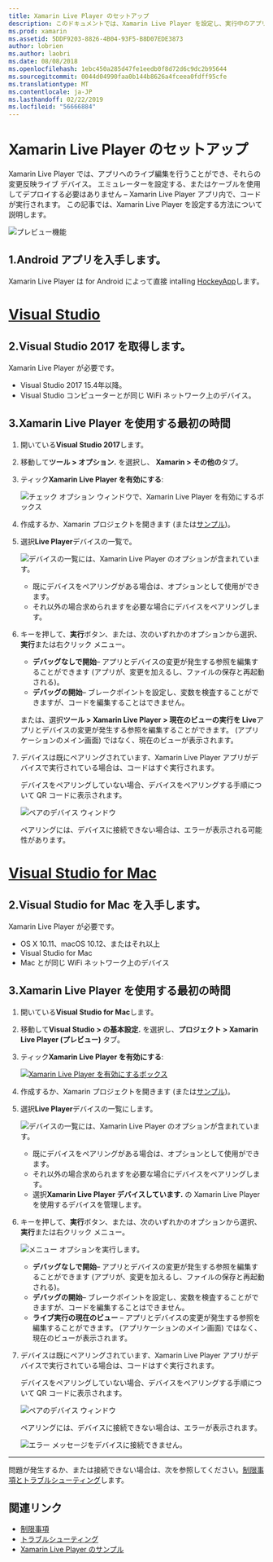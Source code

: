 ```yaml
---
title: Xamarin Live Player のセットアップ
description: このドキュメントでは、Xamarin Live Player を設定し、実行中のアプリケーションにライブ編集を加えるを使用する方法について説明します。
ms.prod: xamarin
ms.assetid: 5DDF9203-8826-4B04-93F5-B8D07EDE3873
author: lobrien
ms.author: laobri
ms.date: 08/08/2018
ms.openlocfilehash: 1ebc450a285d47fe1eedb0f8d72d6c9dc2b95644
ms.sourcegitcommit: 0044d04990faa0b144b8626a4fceea0fdff95cfe
ms.translationtype: MT
ms.contentlocale: ja-JP
ms.lasthandoff: 02/22/2019
ms.locfileid: "56666884"
---
```

# <a name="xamarin-live-player-setup"></a>Xamarin Live Player のセットアップ

Xamarin Live Player では、アプリへのライブ編集を行うことができ、それらの変更反映ライブ デバイス。 エミュレーターを設定する、またはケーブルを使用してデプロイする必要はありません – Xamarin Live Player アプリ内で、コードが実行されます。 この記事では、Xamarin Live Player を設定する方法について説明します。

![プレビュー機能](~/media/shared/preview.png)

## <a name="1-get-the-android-app"></a>1.Android アプリを入手します。

Xamarin Live Player は for Android によって直接 intalling [HockeyApp](https://aka.ms/xlp-hockeyapp)します。

# <a name="visual-studiotabwindows"></a>[Visual Studio](#tab/windows)

## <a name="2-get-visual-studio-2017"></a>2.Visual Studio 2017 を取得します。

Xamarin Live Player が必要です。

- Visual Studio 2017 15.4年以降。
- Visual Studio コンピューターとが同じ WiFi ネットワーク上のデバイス。

## <a name="3-using-xamarin-live-player-for-the-first-time"></a>3.Xamarin Live Player を使用する最初の時間

1. 開いている**Visual Studio 2017**します。
2. 移動して**ツール > オプション.** を選択し、 **Xamarin > その他の**タブ。
3. ティック**Xamarin Live Player を有効にする**:

    ![チェック オプション ウィンドウで、Xamarin Live Player を有効にするボックス](install-images/vs2017-options.png)

4. 作成するか、Xamarin プロジェクトを開きます (または[サンプル](~/tools/live-player/samples.md))。
5. 選択**Live Player**デバイスの一覧で。

    ![デバイスの一覧には、Xamarin Live Player のオプションが含まれています。](install-images/devices-empty-windows.png)

    - 既にデバイスをペアリングがある場合は、オプションとして使用ができます。
    - それ以外の場合求められますを必要な場合にデバイスをペアリングします。

6. キーを押して、**実行**ボタン、または、次のいずれかのオプションから選択、**実行**または右クリック メニュー。

    - **デバッグなしで開始**– アプリとデバイスの変更が発生する参照を編集することができます (アプリが、変更を加えるし、ファイルの保存と再起動される)。
    - **デバッグの開始**– ブレークポイントを設定し、変数を検査することができますが、コードを編集することはできません。

    または、選択**ツール > Xamarin Live Player > 現在のビューの実行を Live**アプリとデバイスの変更が発生する参照を編集することができます。 (アプリケーションのメイン画面) ではなく、現在のビューが表示されます。

7. デバイスは既にペアリングされています、Xamarin Live Player アプリがデバイスで実行されている場合は、コードはすぐ実行されます。

    デバイスをペアリングしていない場合、デバイスをペアリングする手順について QR コードに表示されます。

    ![ペアのデバイス ウィンドウ](install-images/manage-empty-windows.png)

    ペアリングには、デバイスに接続できない場合は、エラーが表示される可能性があります。

# <a name="visual-studio-for-mactabmacos"></a>[Visual Studio for Mac](#tab/macos)

## <a name="2-get-visual-studio-for-mac"></a>2.Visual Studio for Mac を入手します。

Xamarin Live Player が必要です。

- OS X 10.11、macOS 10.12、またはそれ以上
- Visual Studio for Mac
- Mac とが同じ WiFi ネットワーク上のデバイス

## <a name="3-using-xamarin-live-player-for-the-first-time"></a>3.Xamarin Live Player を使用する最初の時間

1. 開いている**Visual Studio for Mac**します。
2. 移動して**Visual Studio > の基本設定.** を選択し、**プロジェクト > Xamarin Live Player (プレビュー)** タブ。
3. ティック**Xamarin Live Player を有効にする**:

    [![Xamarin Live Player を有効にするボックス](install-images/vsmac-options-sml.png)](install-images/vsmac-options.png#lightbox)

4. 作成するか、Xamarin プロジェクトを開きます (または[サンプル](~/tools/live-player/samples.md))。
5. 選択**Live Player**デバイスの一覧にします。

    ![デバイスの一覧には、Xamarin Live Player のオプションが含まれています。](install-images/devices.png)

    - 既にデバイスをペアリングがある場合は、オプションとして使用ができます。
    - それ以外の場合求められますを必要な場合にデバイスをペアリングします。
    - 選択**Xamarin Live Player デバイスしています.** の Xamarin Live Player を使用するデバイスを管理します。

6. キーを押して、**実行**ボタン、または、次のいずれかのオプションから選択、**実行**または右クリック メニュー。

    ![メニュー オプションを実行します。](install-images/run-menu.png)

    - **デバッグなしで開始**– アプリとデバイスの変更が発生する参照を編集することができます (アプリが、変更を加えるし、ファイルの保存と再起動される)。
    - **デバッグの開始**– ブレークポイントを設定し、変数を検査することができますが、コードを編集することはできません。
    - **ライブ実行の現在のビュー** – アプリとデバイスの変更が発生する参照を編集することができます。 (アプリケーションのメイン画面) ではなく、現在のビューが表示されます。

7. デバイスは既にペアリングされています、Xamarin Live Player アプリがデバイスで実行されている場合は、コードはすぐ実行されます。

    デバイスをペアリングしていない場合、デバイスをペアリングする手順について QR コードに表示されます。

    ![ペアのデバイス ウィンドウ](install-images/manage-empty.png)

    ペアリングには、デバイスに接続できない場合は、エラーが表示されます。

    ![エラー メッセージをデバイスに接続できません。](install-images/error-cannot-connect.png)

-----

問題が発生するか、または接続できない場合は、次を参照してください。[制限事項とトラブルシューティング](~/tools/live-player/troubleshooting.md)します。

## <a name="related-links"></a>関連リンク

- [制限事項](~/tools/live-player/limitations.md)
- [トラブルシューティング](~/tools/live-player/troubleshooting.md)
- [Xamarin Live Player のサンプル](~/tools/live-player/samples.md)
